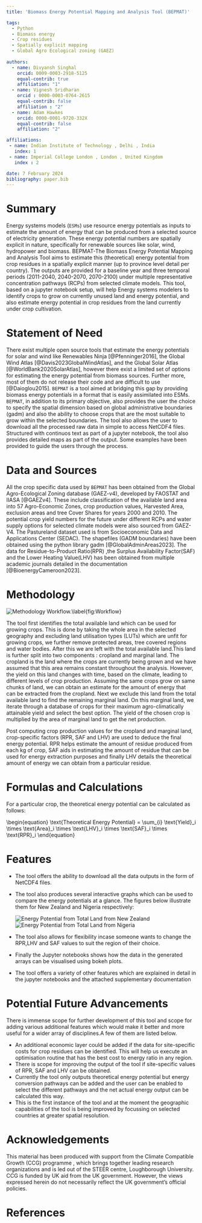 ```yaml
---
title: 'Biomass Energy Potential Mapping and Analysis Tool (BEPMAT)'

tags:
  - Python
  - Biomass energy
  - Crop residues
  - Spatially explicit mapping
  - Global Agro Ecological zoning (GAEZ)
  
authors:
  - name: Divyansh Singhal
    orcid: 0009-0003-2918-5125
    equal-contrib: true
    affiliation: "1"
  - name: Vignesh Sridharan
    orcid : 0000-0003-0764-2615
    equal-contrib: false 
    affiliation : "2"
  - name: Adam Hawkes
    orcid: 0000-0001-9720-332X
    equal-contrib: false
    affiliation: "2"

affiliations:
 - name: Indian Institute of Technology , Delhi , India
   index: 1
 - name: Imperial College London , London , United Kingdom
   index : 2

date: 7 February 2024
bibliography: paper.bib
---
```


# Summary
Energy systems models (`ESMs`) use resource energy potentials as inputs to estimate the amount of energy that can be produced from a selected source of electricity generation. These energy potential numbers are spatially explicit in nature, specifically for renewable sources like solar, wind, hydropower and biomass. BEPMAT-The Biomass Energy Potential Mapping and Analysis Tool aims to estimate this (theoretical) energy potential from crop residues in a spatially explicit manner (up to province level detail per country). The outputs are provided for a baseline year and three temporal periods (2011-2040, 2040-2070, 2070-2100) under multiple representative concentration pathways (RCPs) from selected climate models. This tool, based on a jupyter notebook setup, will help Energy systems modelers to identify crops to grow on currently unused land and energy potential, and also estimate energy potential in crop residues from the land currently under crop cultivation. 

# Statement of Need 
There exist multiple open source tools that estimate the energy potentials for solar and wind like Renewables Ninja [@Pfenninger2016], the Global Wind Atlas [@Davis2023GlobalWindAtlas], and the Global Solar Atlas [@WorldBank2020SolarAtlas], however there exist a limited set of options for estimating the energy potential from biomass sources. Further more, most of them do not release their code and are difficult to use [@Daioglou2015]. `BEPMAT` is a tool aimed at bridging this gap by providing biomass energy potentials in a format that is easily assimilated into ESMs. `BEPMAT`, in addition to its primary objective, also provides the user the choice to specify the spatial dimension based on global administrative boundaries (gadm) and also the ability to choose crops that are the most suitable to grow within the selected boundaries. The tool also allows the user to download all the processed raw data in simple to access NetCDF4 files. Structured with continuos text as part of a jupyter notebook, the tool also provides detailed maps as part of the output. Some examples have been provided to guide the users through the process.

# Data and Sources
All the crop specific data used by `BEPMAT` has been obtained from the Global Agro-Ecological Zoning database (GAEZ-v4), developed by FAOSTAT and IIASA [@GAEZv4]. These include classification of the available land area into 57 Agro-Economic Zones, crop production values, Harvested Area, exclusion areas and tree Cover Shares for years 2000 and 2010. The potential crop yield numbers for the future under different RCPs and water supply options for selected climate models were also sourced from GAEZ-V4. The Pastureland dataset used is from Socioeconomic Data and Applications Center (SEDAC). The shapefiles (GADM boundaries) have been obtained using the python library gadm [@GlobalAdminAreas2023]. The data for Residue-to-Product Ratio(RPR) ,the Surplus Availability Factor(SAF) and the Lower Heating Value(LHV) has been obtained from multiple academic journals detailed in the documentation [@BioenergyCameroon2023].

# Methodology

![Methodology Workflow.\label{fig:Workflow}](graphviz.png)

The tool first identifies the total available land which can be used for growing crops. This is done by taking the whole area in the selected geography and excluding land utilisation types (LUTs) which are unfit for growing crops, we further remove protected areas, tree covered regions and water bodies. After this we are left with the total available land.This land is further split into two components : cropland and marginal land. The cropland is the land where the crops are currently being grown and we have assumed that this area remains constant throughout the analysis. However, the yield on this land changes with time, based on the climate, leading to different levels of crop production. Assuming the same crops grow on same chunks of land, we can obtain an estimate for the amount of energy that can be extracted from the cropland. Next we exclude this land from the total available land to find the remaining marginal land. On this marginal land, we iterate through a database of crops for their maximum agro-climatically attainable yield and select the best option. The yield of the chosen crop is multiplied by the area of marginal land to get the net production.

Post computing crop production values for the cropland and marginal land, crop-specific factors (RPR,  SAF and LHV) are used to deduce the final energy potential. RPR helps estimate the amount of residue produced from each kg of crop, SAF aids in estimating the amount of residue that can be used for energy extraction purposes and finally LHV details the theoretical amount of energy we can obtain from a particular residue.

# Formulas and Calculations

For a particular crop, the theoretical energy potential can be calculated as follows:

\begin{equation}
\text{Theoretical Energy Potential} = \sum_{i} \text{Yield}_i \times \text{Area}_i \times \text{LHV}_i \times \text{SAF}_i \times \text{RPR}_i
\end{equation}

# Features

- The tool offers the ability to download all the data outputs in the form of NetCDF4 files.
- The tool also produces several interactive graphs which can be used to compare the energy potentials at a glance. The figures below illustrate them for New Zealand and Nigeria respectively:
 
  ![Energy Potential from Total Land from New Zealand](NewZealand.png)
  ![Energy Potential from Total Land from Nigeria](Nigeria.png)

- The tool also allows for flexibility incase someone wants to change the RPR,LHV and SAF values to suit the region of their choice.
- Finally the Jupyter notebooks shows how the data in the generated arrays can be visualised using bokeh plots.
- The tool offers a variety of other features which are explained in detail in the jupyter notebooks and the attached supplementary documentation

# Potential Future Advancements
There is immense scope for further development of this tool and scope for adding various additional features which would make it better and more useful for a wider array of disciplines.A few of them are listed below.

- An additional economic layer could be added if the data for site-specific costs for crop residues can be identified. This will help us execute an optimisation routine that has the best cost to energy ratio in any region.   
- There is scope for improving the output of the tool if site-specific values of RPR, SAF and LHV can be obtained.
- Currently the tool only outputs theoretical energy potential but energy conversion pathways can be added and the user can be enabled to select the different pathways and the net actual energy output can be calculated this way. 
- This is the first instance of the tool and at the moment the geographic capabilities of the tool is being improved by focussing on selected countries at greater spatial resolution.
 
# Acknowledgements

This material has been produced with support from the Climate Compatible Growth (CCG) programme , which brings together leading research organizations and is led out of the STEER centre, Loughborough University. CCG is funded by UK aid from the UK government. However, the views expressed herein do not necessarily reflect the UK government’s official policies.

# References